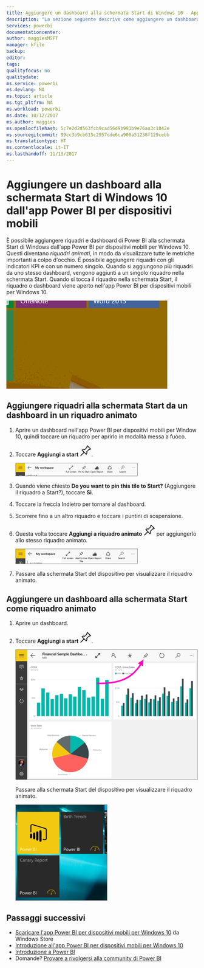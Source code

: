 ```yaml
---
title: Aggiungere un dashboard alla schermata Start di Windows 10 - App Power BI per dispositivi mobili
description: "La sezione seguente descrive come aggiungere un dashboard di Power BI alla schermata Start di Windows 10 dall'app Power BI per dispositivi mobili, in modo da visualizzare le metriche più importanti a colpo d'occhio."
services: powerbi
documentationcenter: 
author: maggiesMSFT
manager: kfile
backup: 
editor: 
tags: 
qualityfocus: no
qualitydate: 
ms.service: powerbi
ms.devlang: NA
ms.topic: article
ms.tgt_pltfrm: NA
ms.workload: powerbi
ms.date: 10/12/2017
ms.author: maggies
ms.openlocfilehash: 5c7e2d2d563fcb9cad56d9b991b9e76aa3c1842e
ms.sourcegitcommit: 99cc3b9cb615c2957dde6ca908a51238f129cebb
ms.translationtype: HT
ms.contentlocale: it-IT
ms.lasthandoff: 11/13/2017
---
```

# <a name="pin-a-dashboard-to-your-windows-10-start-screen-from-the-power-bi-mobile-app"></a>Aggiungere un dashboard alla schermata Start di Windows 10 dall'app Power BI per dispositivi mobili
È possibile aggiungere riquadri e dashboard di Power BI alla schermata Start di Windows dall'app Power BI per dispositivi mobili per Windows 10. Questi diventano *riquadri animati*, in modo da visualizzare tutte le metriche importanti a colpo d'occhio. È possibile aggiungere riquadri con gli indicatori KPI e con un numero singolo. Quando si aggiungono più riquadri da uno stesso dashboard, vengono aggiunti a un singolo riquadro nella schermata Start. Quando si tocca il riquadro nella schermata Start, il riquadro o dashboard viene aperto nell'app Power BI per dispositivi mobili per Windows 10.

![Riquadro animato di Windows](media/mobile-pin-dashboard-start-screen-windows-10-phone-app/pbi_win10_livetile.gif)

## <a name="pin-tiles-to-your-start-screen-from-a-dashboard-as-one-live-tile"></a>Aggiungere riquadri alla schermata Start da un dashboard in un riquadro animato
1. Aprire un dashboard nell'app Power BI per dispositivi mobili per Window 10, quindi toccare un riquadro per aprirlo in modalità messa a fuoco.
2. Toccare **Aggiungi a start** ![icona Aggiungi a start](media/mobile-pin-dashboard-start-screen-windows-10-phone-app/power-bi-windows-10-pin-start-icon.png).
   
    ![Barra superiore dell'app per dispositivi mobili Windows 10](media/mobile-pin-dashboard-start-screen-windows-10-phone-app/pbi_win10_pinstart.png)
3. Quando viene chiesto **Do you want to pin this tile to Start?** (Aggiungere il riquadro a Start?), toccare **Sì**.
4. Toccare la freccia Indietro per tornare al dashboard.
5. Scorrere fino a un altro riquadro e toccare i puntini di sospensione.
6. Questa volta toccare **Aggiungi a riquadro animato** ![icona Aggiungi a riquadro animato](media/mobile-pin-dashboard-start-screen-windows-10-phone-app/power-bi-windows-10-pin-start-icon.png) per aggiungerlo allo stesso riquadro animato.
   
    ![Barra superiore dell'app per dispositivi mobili Windows 10](media/mobile-pin-dashboard-start-screen-windows-10-phone-app/pbi_win10_addtolive.png)
7. Passare alla schermata Start del dispositivo per visualizzare il riquadro animato.

## <a name="pin-a-dashboard-to-your-start-screen-as-a-live-tile"></a>Aggiungere un dashboard alla schermata Start come riquadro animato
1. Aprire un dashboard.
2. Toccare **Aggiungi a start** ![icona Aggiungi a start](media/mobile-pin-dashboard-start-screen-windows-10-phone-app/power-bi-windows-10-pin-start-icon.png).
   
   ![Barra superiore dell'app per dispositivi mobili Windows 10](media/mobile-pin-dashboard-start-screen-windows-10-phone-app/power-bi-windows-10-pin-start.png)
   
   Passare alla schermata Start del dispositivo per visualizzare il riquadro animato.
   
   ![Riquadro animato di Windows 10](media/mobile-pin-dashboard-start-screen-windows-10-phone-app/pbi_win10ph_startscrn.png)

## <a name="next-steps"></a>Passaggi successivi
* [Scaricare l'app Power BI per dispositivi mobili per Windows 10](http://go.microsoft.com/fwlink/?LinkID=526478) da Windows Store  
* [Introduzione all'app Power BI per dispositivi mobili per Windows 10](mobile-windows-10-phone-app-get-started.md)  
* [Introduzione a Power BI](service-get-started.md)
* Domande? [Provare a rivolgersi alla community di Power BI](http://community.powerbi.com/)

